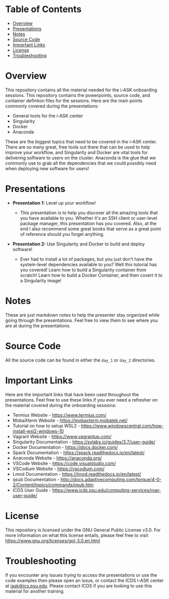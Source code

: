 # Table of Contents

* [Overview](#overview)
* [Presentations](#presentations)
* [Notes](#notes)
* [Source Code](#source-code)
* [Important Links](#important-links)
* [License](#license)
* [Troubleshooting](#troubleshooting)

# Overview
This repository contains all the material needed for the i-ASK onboarding sessions. This repository contains the powerpoints, source code, and container defintion files for the sessions. Here are the main points commonly covered during the presentations:

* General tools for the i-ASK center
* Singularity
* Docker
* Anaconda

These are the biggest topics that need to be covered in the i-ASK center. There are so many great, free tools out there that can be used to help improve your workflow, and Singularity and Docker are vital tools for delivering software to users on the cluster. Anaconda is the glue that we commonly use to grab all the dependencies that we could possibly need when deploying new software for users!

# Presentations

* **Presentation 1:** Level up your workflow!

  * This presentation is to help you discover all the amazing tools that you have available to you. Whether it's an SSH client or user-level package manager, this presentation has you covered. Also, at the end I also recommend some great books that serve as a great point of reference should you forget anything.

* **Presentation 2:** Use Singularity and Docker to build and deploy software!

  * Ever had to install a lot of packages, but you just don't have the system-level dependencies available to you? Well this tutorial has you covered! Learn how to build a Singularity container from scratch! Learn how to build a Docker Container, and then covert it to a Singularity image!

# Notes
These are just markdown notes to help the presenter stay organized while going through the presentations. Feel free to view them to see where you are at during the presentations.

# Source Code
All the source code can be found in either the `day_1` or `day_2` directories.

# Important Links
Here are the important links that have been used throughout the presentations. Feel free to use these links if you ever need a refresher on the material covered during the onboarding sessions:

* Termius Website - https://www.termius.com/
* MobaXterm Website - https://mobaxterm.mobatek.net/
* Tutorial on how to setup WSL2 - https://www.windowscentral.com/how-install-wsl2-windows-10
* Vagrant Website - https://www.vagrantup.com/
* Singularity Documentation - https://sylabs.io/guides/3.7/user-guide/
* Docker Documentation - https://docs.docker.com/
* Spack Documentation - https://spack.readthedocs.io/en/latest/
* Anaconda Website - https://anaconda.org/
* VSCode Website - https://code.visualstudio.com/  
* VSCodium Website - https://vscodium.com/
* Lmod Documentation - https://lmod.readthedocs.io/en/latest/
* qsub Documentation - http://docs.adaptivecomputing.com/torque/4-0-2/Content/topics/commands/qsub.htm
* ICDS User Guide - https://www.icds.psu.edu/computing-services/roar-user-guide/

# License
This repository is licensed under the GNU General Public License v3.0. 
For more information on what this license entails, please feel free to 
visit https://www.gnu.org/licenses/gpl-3.0.en.html

# Troubleshooting
If you encounter any issues trying to access the presentations or use the code examples then please open an issue, or contact the ICDS i-ASK center at iask@ics.psu.edu. Please contact ICDS if you are looking to use this material for another training.

